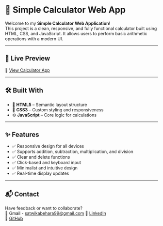 # 🧮 Simple Calculator Web App

Welcome to my **Simple Calculator Web Application**!  
This project is a clean, responsive, and fully functional calculator built using HTML, CSS, and JavaScript. It allows users to perform basic arithmetic operations with a modern UI.

---

## 🚀 Live Preview

🔗 [View Calculator App](https://satwikabehara99.github.io/Calculator/)  


---

## 🛠️ Built With

- 🧱 **HTML5** – Semantic layout structure  
- 🎨 **CSS3** – Custom styling and responsiveness  
- ⚙️ **JavaScript** – Core logic for calculations  

---

## ✨ Features

- ✅ Responsive design for all devices  
- ✅ Supports addition, subtraction, multiplication, and division  
- ✅ Clear and delete functions  
- ✅ Click-based and keyboard input  
- ✅ Minimalist and intuitive design  
- ✅ Real-time display updates


---

## 📬 Contact

Have feedback or want to collaborate?  
📧 Gmail - satwikabehara99@gmail.com
🔗 [LinkedIn](https://www.linkedin.com/in/satwika-behara-457578353/)  
🐙 [GitHub](https://github.com/SatwikaBehara99)





